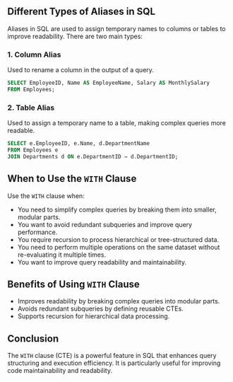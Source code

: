 ## Different Types of Aliases in SQL
Aliases in SQL are used to assign temporary names to columns or tables to improve readability. There are two main types:

### 1. Column Alias
Used to rename a column in the output of a query.
```sql
SELECT EmployeeID, Name AS EmployeeName, Salary AS MonthlySalary
FROM Employees;
```

### 2. Table Alias
Used to assign a temporary name to a table, making complex queries more readable.
```sql
SELECT e.EmployeeID, e.Name, d.DepartmentName
FROM Employees e
JOIN Departments d ON e.DepartmentID = d.DepartmentID;
```

## When to Use the `WITH` Clause
Use the `WITH` clause when:
- You need to simplify complex queries by breaking them into smaller, modular parts.
- You want to avoid redundant subqueries and improve query performance.
- You require recursion to process hierarchical or tree-structured data.
- You need to perform multiple operations on the same dataset without re-evaluating it multiple times.
- You want to improve query readability and maintainability.

## Benefits of Using `WITH` Clause
- Improves readability by breaking complex queries into modular parts.
- Avoids redundant subqueries by defining reusable CTEs.
- Supports recursion for hierarchical data processing.

## Conclusion
The `WITH` clause (CTE) is a powerful feature in SQL that enhances query structuring and execution efficiency. It is particularly useful for improving code maintainability and readability.
